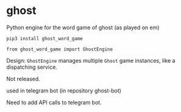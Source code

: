 # ghost
Python engine for the word game of ghost (as played on em)

`pip3 install ghost_word_game`

`from ghost_word_game import GhostEngine`

Design:
`GhostEngine` manages multiple `Ghost` game instances, like a dispatching
 service.
 
Not released.

used in telegram bot (in repository ghost-bot)

Need to add API calls to telegram bot.
